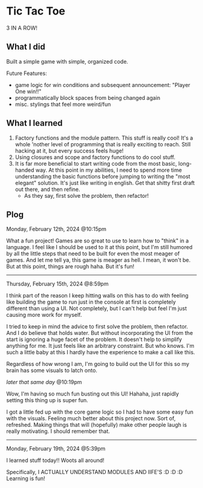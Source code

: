 # Tic Tac Toe
3 IN A ROW!

## What I did
Built a simple game with simple, organized code.

Future Features:
- game logic for win conditions and subsequent announcement: "Player One win!!"
- programmatically block spaces from being changed again
- misc. stylings that feel more weird/fun

## What I learned
1. Factory functions and the module pattern. This stuff is really cool! It's a whole 'nother level of programming that is really exciting to reach. Still hacking at it, but every success feels huge!
2. Using closures and scope and factory functions to do cool stuff.
3. It is far more beneficial to start writing code from the most basic, long-handed way. At this point in my abilities, I need to spend more time understanding the basic functions before jumping to writing the "most elegant" solution. It's just like writing in english. Get that shitty first draft out there, and then refine.
    - As they say, first solve the problem, then refactor!

## Plog

Monday, February 12th, 2024 @10:15pm

What a fun project! Games are so great to use to learn how to "think" in a language. I feel like I should be used to it at this point, but I'm still humored by all the little steps that need to be built for even the most meager of games. And let me tell ya, this game is meager as hell. I mean, it won't be. But at this point, things are rough haha. But it's fun!

---

Thursday, February 15th, 2024 @8:59pm

I think part of the reason I keep hitting walls on this has to do with feeling like building the game to run just in the console at first is completely different than using a UI. Not completely, but I can't help but feel I'm just causing more work for myself.

I tried to keep in mind the advice to first solve the problem, then refactor. And I do believe that holds water. But without incorporating the UI from the start is ignoring a huge facet of the problem. It doesn't help to simplify anything for me. It just feels like an arbitrary constraint. But who knows. I'm such a little baby at this I hardly have the experience to make a call like this.

Regardless of how wrong I am, I'm going to build out the UI for this so my brain has some visuals to latch onto.

*later that same day* @10:19pm

Wow, I'm having so much fun busting out this UI! Hahaha, just rapidly setting this thing up is super fun.

I got a little fed up with the core game logic so I had to have some easy fun with the visuals. Feeling much better about this project now. Sort of, refreshed. Making things that will (hopefully) make other people laugh is really motivating. I should remember that. 

---

Monday, February 19th, 2024 @5:39pm

I learned stuff today!! Woots all around!

Specifically, I ACTUALLY UNDERSTAND MODULES AND IIFE'S :D :D :D Learning is fun!